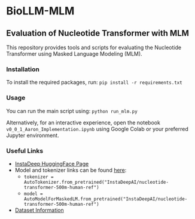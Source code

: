 # BioLLM-MLM

## Evaluation of Nucleotide Transformer with MLM

This repository provides tools and scripts for evaluating the Nucleotide Transformer using Masked Language Modeling (MLM).

### Installation

To install the required packages, run: `pip install -r requirements.txt`

### Usage

You can run the main script using: `python run_mlm.py `

Alternatively, for an interactive experience, open the notebook `v0_0_1_Aaron_Implementation.ipynb` using Google Colab or your preferred Jupyter environment.

### Useful Links

- [InstaDeep HuggingFace Page](https://huggingface.co/InstaDeepAI)
- Model and tokenizer links can be found [here](https://huggingface.co/InstaDeepAI/nucleotide-transformer-500m-human-ref/blob/main/README.md):
  - `tokenizer = AutoTokenizer.from_pretrained("InstaDeepAI/nucleotide-transformer-500m-human-ref")`
  - `model = AutoModelForMaskedLM.from_pretrained("InstaDeepAI/nucleotide-transformer-500m-human-ref")`
- [Dataset Information](https://huggingface.co/datasets/InstaDeepAI/human_reference_genome)
